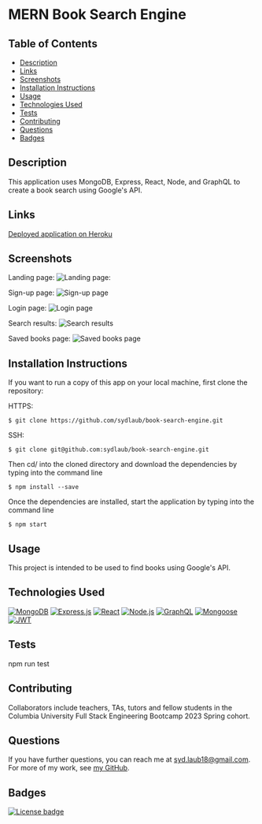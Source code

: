 # MERN Book Search Engine

## Table of Contents

* [Description](#description)
* [Links](#links)
* [Screenshots](#screenshots)
* [Installation Instructions](#installation-instructions)
* [Usage](#usage)
* [Technologies Used](#technologies-used)
* [Tests](#tests)
* [Contributing](#contributing)
* [Questions](#questions)
* [Badges](#badges)

## Description

This application uses MongoDB, Express, React, Node, and GraphQL to create a book search using Google's API.

## Links

[Deployed application on Heroku]()

## Screenshots

Landing page:
![Landing page:]()

Sign-up page:
![Sign-up page]()

Login page:
![Login page]()

Search results:
![Search results]()

Saved books page:
![Saved books page]()

## Installation Instructions

If you want to run a copy of this app on your local machine, first clone the repository:

HTTPS:
```
$ git clone https://github.com/sydlaub/book-search-engine.git
```

SSH:
```
$ git clone git@github.com:sydlaub/book-search-engine.git

```

Then cd/ into the cloned directory and download the dependencies by typing into the command line
```
$ npm install --save
```

Once the dependencies are installed, start the application by typing into the command line
```
$ npm start
```

## Usage

This project is intended to be used to find books using Google's API.

## Technologies Used

[![MongoDB](https://img.shields.io/badge/built%20with-MongoDB-4db33d)](https://www.mongodb.com/) [![Express.js](https://img.shields.io/badge/built%20with-Express.js-303030)](https://expressjs.com/) [![React](https://img.shields.io/badge/built%20with-React-61dbfb)](https://reactjs.org/) [![Node.js](https://img.shields.io/badge/built%20with-Node.js-3c873a)](https://nodejs.org/en/) [![GraphQL](https://img.shields.io/badge/built%20with-GraphQL-c00095)](https://graphql.org/) [![Mongoose](https://img.shields.io/badge/built%20with-Mongoose-880000)](https://mongoosejs.com/) [![JWT](https://img.shields.io/badge/built%20with-JWT-d63aff)](https://jwt.io/)

## Tests

npm run test

## Contributing

Collaborators include teachers, TAs, tutors and fellow students in the Columbia University Full Stack Engineering Bootcamp 2023 Spring cohort.

## Questions

If you have further questions, you can reach me at syd.laub18@gmail.com. For more of my work, see [my GitHub](https://github.com/sydlaub).

## Badges

[![License badge](https://img.shields.io/badge/license-MIT-343a40)](./LICENSE)